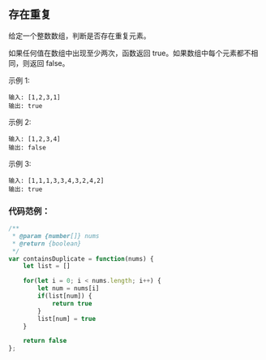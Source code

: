 ## 存在重复
给定一个整数数组，判断是否存在重复元素。

如果任何值在数组中出现至少两次，函数返回 true。如果数组中每个元素都不相同，则返回 false。

示例 1:
```
输入: [1,2,3,1]
输出: true
```
示例 2:
```
输入: [1,2,3,4]
输出: false
```
示例 3:
```
输入: [1,1,1,3,3,4,3,2,4,2]
输出: true
```

### 代码范例： 
``` js
/**
 * @param {number[]} nums
 * @return {boolean}
 */
var containsDuplicate = function(nums) {
    let list = []

    for(let i = 0; i < nums.length; i++) {
        let num = nums[i]
        if(list[num]) {
            return true   
        }
        list[num] = true
    }

    return false
};
```